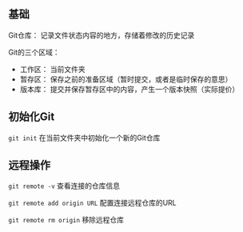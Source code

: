 ## 基础

Git仓库： 记录文件状态内容的地方，存储着修改的历史记录

Git的三个区域： 

- 工作区： 当前文件夹
- 暂存区： 保存之前的准备区域（暂时提交，或者是临时保存的意思）
- 版本库： 提交并保存暂存区中的内容，产生一个版本快照（实际提价）

## 初始化Git

`git init` 在当前文件夹中初始化一个新的Git仓库





## 远程操作

`git remote -v` 查看连接的仓库信息

`git remote add origin URL` 配置连接远程仓库的URL

`git remote rm origin` 移除远程仓库